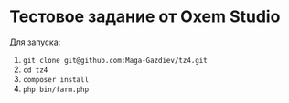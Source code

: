 # Тестовое задание от Oxem Studio

Для запуска:
1. `git clone git@github.com:Maga-Gazdiev/tz4.git`
2. `cd tz4`
3. `composer install`
4. `php bin/farm.php`
